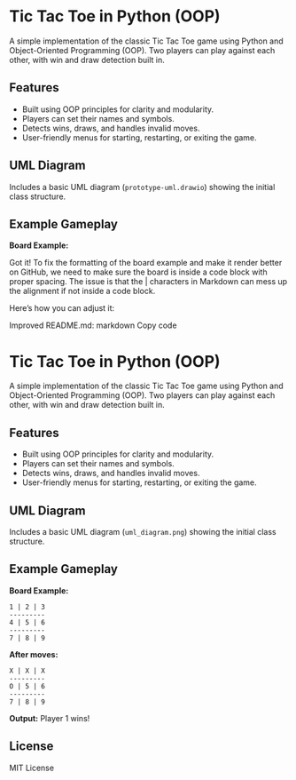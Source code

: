 # Tic Tac Toe in Python (OOP)

A simple implementation of the classic Tic Tac Toe game using Python and Object-Oriented Programming (OOP). Two players can play against each other, with win and draw detection built in.

## Features
- Built using OOP principles for clarity and modularity.
- Players can set their names and symbols.
- Detects wins, draws, and handles invalid moves.
- User-friendly menus for starting, restarting, or exiting the game.

## UML Diagram
Includes a basic UML diagram (`prototype-uml.drawio`) showing the initial class structure.

## Example Gameplay

**Board Example:**


Got it! To fix the formatting of the board example and make it render better on GitHub, we need to make sure the board is inside a code block with proper spacing. The issue is that the | characters in Markdown can mess up the alignment if not inside a code block.

Here’s how you can adjust it:

Improved README.md:
markdown
Copy code
# Tic Tac Toe in Python (OOP)

A simple implementation of the classic Tic Tac Toe game using Python and Object-Oriented Programming (OOP). Two players can play against each other, with win and draw detection built in.

## Features
- Built using OOP principles for clarity and modularity.
- Players can set their names and symbols.
- Detects wins, draws, and handles invalid moves.
- User-friendly menus for starting, restarting, or exiting the game.

## UML Diagram
Includes a basic UML diagram (`uml_diagram.png`) showing the initial class structure.

## Example Gameplay

**Board Example:**
```
1 | 2 | 3
---------
4 | 5 | 6
---------
7 | 8 | 9
```
**After moves:**
```
X | X | X
---------
O | 5 | 6
---------
7 | 8 | 9
```
**Output:** Player 1 wins!

## License
MIT License
